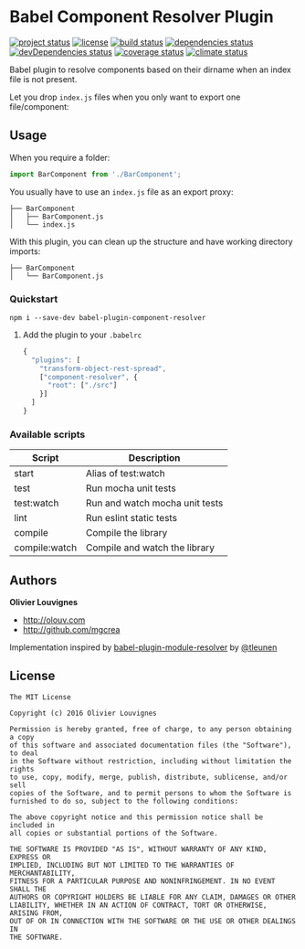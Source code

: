 # Babel Component Resolver Plugin

[![project status](https://img.shields.io/badge/status-stable-green.svg?style=flat)](https://github.com/mgcrea/babel-plugin-component-resolver) [![license](https://img.shields.io/github/license/mgcrea/babel-plugin-component-resolver.svg?style=flat)](https://tldrlegal.com/license/mit-license) [![build status](http://img.shields.io/travis/mgcrea/babel-plugin-component-resolver/master.svg?style=flat)](http://travis-ci.org/mgcrea/babel-plugin-component-resolver) [![dependencies status](https://img.shields.io/david/mgcrea/babel-plugin-component-resolver.svg?style=flat)](https://david-dm.org/mgcrea/babel-plugin-component-resolver) [![devDependencies status](https://img.shields.io/david/dev/mgcrea/babel-plugin-component-resolver.svg?style=flat)](https://david-dm.org/mgcrea/babel-plugin-component-resolver#info=devDependencies) [![coverage status](http://img.shields.io/codeclimate/coverage/github/mgcrea/babel-plugin-component-resolver.svg?style=flat)](https://codeclimate.com/github/mgcrea/babel-plugin-component-resolver) [![climate status](https://img.shields.io/codeclimate/github/mgcrea/babel-plugin-component-resolver.svg?style=flat)](https://codeclimate.com/github/mgcrea/babel-plugin-component-resolver)

Babel plugin to resolve components based on their dirname when an index file is not present.

Let you drop `index.js` files when you only want to export one file/component:

## Usage

When you require a folder:

```js
import BarComponent from './BarComponent';
```

You usually have to use an `index.js` file as an export proxy:

```
├── BarComponent
│   ├── BarComponent.js
│   └── index.js
```

With this plugin, you can clean up the structure and have working directory imports:

```
├── BarComponent
│   └── BarComponent.js
```

### Quickstart

```
npm i --save-dev babel-plugin-component-resolver
```

1. Add the plugin to your `.babelrc`

    ```js
    {
      "plugins": [
        "transform-object-rest-spread",
        ["component-resolver", {
          "root": ["./src"]
        }]
      ]
    }
    ```

### Available scripts

| **Script** | **Description** |
|----------|-------|
| start | Alias of test:watch |
| test | Run mocha unit tests |
| test:watch | Run and watch mocha unit tests |
| lint | Run eslint static tests |
| compile | Compile the library |
| compile:watch | Compile and watch the library |


## Authors

**Olivier Louvignes**

+ http://olouv.com
+ http://github.com/mgcrea

Implementation inspired by [babel-plugin-module-resolver](https://github.com/tleunen/babel-plugin-module-resolver) by [@tleunen](https://github.com/tleunen)

## License

```
The MIT License

Copyright (c) 2016 Olivier Louvignes

Permission is hereby granted, free of charge, to any person obtaining a copy
of this software and associated documentation files (the "Software"), to deal
in the Software without restriction, including without limitation the rights
to use, copy, modify, merge, publish, distribute, sublicense, and/or sell
copies of the Software, and to permit persons to whom the Software is
furnished to do so, subject to the following conditions:

The above copyright notice and this permission notice shall be included in
all copies or substantial portions of the Software.

THE SOFTWARE IS PROVIDED "AS IS", WITHOUT WARRANTY OF ANY KIND, EXPRESS OR
IMPLIED, INCLUDING BUT NOT LIMITED TO THE WARRANTIES OF MERCHANTABILITY,
FITNESS FOR A PARTICULAR PURPOSE AND NONINFRINGEMENT. IN NO EVENT SHALL THE
AUTHORS OR COPYRIGHT HOLDERS BE LIABLE FOR ANY CLAIM, DAMAGES OR OTHER
LIABILITY, WHETHER IN AN ACTION OF CONTRACT, TORT OR OTHERWISE, ARISING FROM,
OUT OF OR IN CONNECTION WITH THE SOFTWARE OR THE USE OR OTHER DEALINGS IN
THE SOFTWARE.
```
